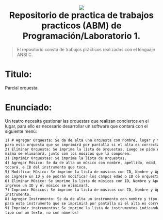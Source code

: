 <h1 align="center">
    <img src="http://utnfrae6.galeon.com/utn.jpg">
    <br/>
    Repositorio de practica de trabajos practicos (ABM) de Programación/Laboratorio 1.
    <br/>
</h1>

> El repositorio consta de trabajos prácticos realizados con el lenguaje ANSI C.
# Titulo:
Parcial orquesta.
# Enunciado:
Un teatro necesita gestionar las orquestas que realizan conciertos en el lugar, para ello es necesario
desarrollar un software que contará con el siguiente menú:

```md
1) # Agregar Orquesta: Se da de alta una orquesta con nombre, lugar y tipo. Se generará un ID único
para esta orquesta que se imprimirá por pantalla si el alta es correcta.
2) Eliminar Orquesta: Se imprime la lista de orquestas. Luego se pide que se ingrese un ID y la
misma se eliminará, junto con los músicos que la componen.
3) Imprimir Orquestas: Se imprime la lista de orquestas.
4) Agregar Músico: Se da de alta un músico con nombre, apellido, edad, ID de la orquesta en la que
tocará, e ID del instrumento que toca.
5) Modificar Músico: Se imprime la lista de músicos con ID, Nombre y Apellido. Luego se pide que
se ingrese un ID y se podrán modificar los campos edad o ID de orquesta donde toca.
6) Eliminar Músico: Se imprime la lista de músicos con ID, Nombre y Apellido. Luego se pide que se
ingrese un ID y el músico se eliminará.
7) Imprimir Músicos: Se imprime la lista de músicos con ID, Nombre y Apellido, nombre y tipo de
instrumento.
8) Agregar Instrumento: Se da de alta un instrumento con nombre y tipo. Se generará un ID único
para este instrumento que se imprimirá por pantalla si el alta es correcta.
9) Imprimir instrumentos: Se imprime la lista de instrumentos indicando ID, nombre y tipo (Indicar el
tipo con un texto, no con números)
```

